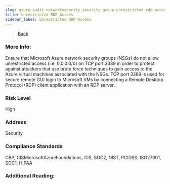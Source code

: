 ```yaml
---
slug: azure_audit_networksecurity_security_group_unrestricted_rdp_access
title: Unrestricted RDP Access
sidebar_label: Unrestricted RDP Access
---
```

> [Back](../../azurenetworkaudit)

### More Info:
Ensure that Microsoft Azure network security groups (NSGs) do not allow unrestricted access (i.e. 0.0.0.0/0) on TCP port 3389 in order to protect against attackers that use brute force techniques to gain access to the Azure virtual machines associated with the NSGs. TCP port 3389 is used for secure remote GUI login to Microsoft VMs by connecting a Remote Desktop Protocol (RDP) client application with an RDP server.

### Risk Level
High

### Address
Security

### Compliance Standards
CBP, CISMicrosoftAzureFoundations, CIS, SOC2, NIST, PCIDSS, ISO27001, SOC1, HIPAA

### Additional Reading:
